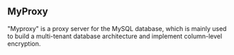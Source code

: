 ## MyProxy 
"Myproxy" is a proxy server for the MySQL database, which is mainly used to build a multi-tenant database architecture and implement column-level encryption. 

